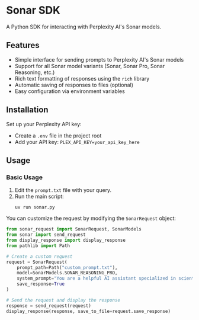 # Sonar SDK

A Python SDK for interacting with Perplexity AI's Sonar models.

## Features

- Simple interface for sending prompts to Perplexity AI's Sonar models
- Support for all Sonar model variants (Sonar, Sonar Pro, Sonar Reasoning, etc.)
- Rich text formatting of responses using the `rich` library
- Automatic saving of responses to files (optional)
- Easy configuration via environment variables

## Installation


Set up your Perplexity API key:
   - Create a `.env` file in the project root
   - Add your API key: `PLEX_API_KEY=your_api_key_here`

## Usage

### Basic Usage

1. Edit the `prompt.txt` file with your query.
2. Run the main script:
   ```
   uv run sonar.py
   ```


You can customize the request by modifying the `SonarRequest` object:

```python
from sonar_request import SonarRequest, SonarModels
from sonar import send_request
from display_response import display_response
from pathlib import Path

# Create a custom request
request = SonarRequest(
    prompt_path=Path("custom_prompt.txt"),
    model=SonarModels.SONAR_REASONING_PRO,
    system_prompt="You are a helpful AI assistant specialized in scientific research.",
    save_response=True
)

# Send the request and display the response
response = send_request(request)
display_response(response, save_to_file=request.save_response)
```

